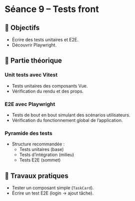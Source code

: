 # Séance 9 – Tests front

## 🎯 Objectifs

- Écrire des tests unitaires et E2E.
- Découvrir Playwright.

## 📖 Partie théorique

### Unit tests avec Vitest

- Tests unitaires des composants Vue.
- Vérification du rendu et des props.

### E2E avec Playwright

- Tests de bout en bout simulant des scénarios utilisateurs.
- Vérification du fonctionnement global de l’application.

### Pyramide des tests

- Structure recommandée :
  - Tests unitaires (base)
  - Tests d’intégration (milieu)
  - Tests E2E (sommet)


## 📝 Travaux pratiques
- Tester un composant simple (`TaskCard`).
- Écrire un test E2E (login → ajout tâche).


